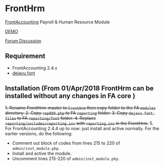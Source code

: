 # FrontHrm
[FrontAccounting](http://frontaccounting.com/) Payroll & Human Resource Module

[DEMO](http://notrinos.webstarterz.com/act)

[Forum Discussion](http://frontaccounting.com/punbb/viewtopic.php?id=6860)


Requirement
-----------
- FrontAccounting 2.4.x
- [dejavu font](http://frontaccounting.com/wb3/modules/download_gallery/dlc.php?file=57)

Installation (From 01/Apr/2018 FrontHrm can be installed without any changes in FA core )
------------
~~1. Rename FrontHrm-master to `FrontHrm` then copy folder to the FA `modules` directory.
2. Copy `rep889.php` to FA `reporting` folder.
3. Copy `dejavu font files` to FA `reporting/font` folder.
4. Replace `reporting/includes/reporting.inc` with `reporting.inc` in the FrontHrm.~~
5. For FrontAccounting 2.4.4 up to now: just install and active normally. For the earlier versions, do the following:

- Comment out block of codes from lines 215 to 220 of `admin/inst_module.php`.
- Install and active the module.
- Uncomment lines 215-220 of `admin/inst_module.php`.
